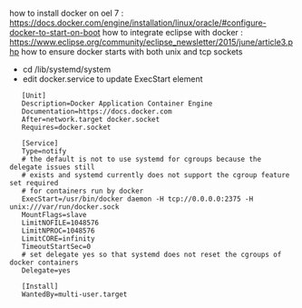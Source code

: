 
how to install docker on oel 7 : https://docs.docker.com/engine/installation/linux/oracle/#configure-docker-to-start-on-boot
how to integrate eclipse with docker : https://www.eclipse.org/community/eclipse_newsletter/2015/june/article3.php
how to ensure docker starts with both unix and tcp sockets 
 - cd /lib/systemd/system
 - edit docker.service to update ExecStart element 
 ```
	[Unit]
	Description=Docker Application Container Engine
	Documentation=https://docs.docker.com
	After=network.target docker.socket
	Requires=docker.socket

	[Service]
	Type=notify
	# the default is not to use systemd for cgroups because the delegate issues still
	# exists and systemd currently does not support the cgroup feature set required
	# for containers run by docker
	ExecStart=/usr/bin/docker daemon -H tcp://0.0.0.0:2375 -H unix:///var/run/docker.sock
	MountFlags=slave
	LimitNOFILE=1048576
	LimitNPROC=1048576
	LimitCORE=infinity
	TimeoutStartSec=0
	# set delegate yes so that systemd does not reset the cgroups of docker containers
	Delegate=yes

	[Install]
	WantedBy=multi-user.target
  ```